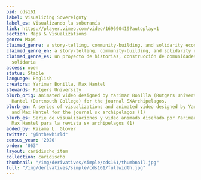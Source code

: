 ```yaml
---
pid: cds161
label: Visualizing Sovereignty
label_es: Visualizando la soberanía
link: https://player.vimeo.com/video/169690419?autoplay=1
section: Maps & Visualizations
genre: Maps
claimed_genre: a story-telling, community-building, and solidarity economy project
claimed_genre_en: a story-telling, community-building, and solidarity economy project
claimed_genre_es: un proyecto de historias, construcción de comunidades y economía
  solidaria
access: open
status: Stable
language: English
creators: Yarimar Bonilla, Max Hantel
stewards: Rutgers University
blurb_orig: Animated video designed by Yarimar Bonilla (Rutgers University) and Max
  Hantel (Dartmouth College) for the journal SXArchipelagos.
blurb_en: A series of visualizations and animated video designed by Yarimar Bonilla
  and Max Hantel for the journal sx archipelagos (1)
blurb_es: Serie de visualizaciones y video animado diseñado por Yarimar Bonilla y
  Max Hantel para la revista sx archipelagos (1)
added_by: Kaiama L. Glover
twitter: "@inthewhirld"
census_year: '2020'
order: '063'
layout: caridischo_item
collection: caridischo
thumbnail: "/img/derivatives/simple/cds161/thumbnail.jpg"
full: "/img/derivatives/simple/cds161/fullwidth.jpg"
---
```

